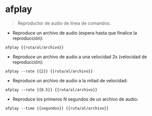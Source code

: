 # afplay

> Reproductor de audio de línea de comandos.

- Reproduce un archivo de audio (espera hasta que finalice la reproducción):

`afplay {{ruta/al/archivo}}`

- Reproduce un archivo de audio a una velocidad 2x (velocidad de reproducción):

`afplay --rate {{2}} {{ruta/al/archivo}}`

- Reproduce un archivo de audio a la mitad de velocidad:

`afplay --rate {{0.5}} {{ruta/al/archivo}}`

- Reproduce los primeros N segundos de un archivo de audio:

`afplay --time {{segundos}} {{ruta/al/archivo}}`
